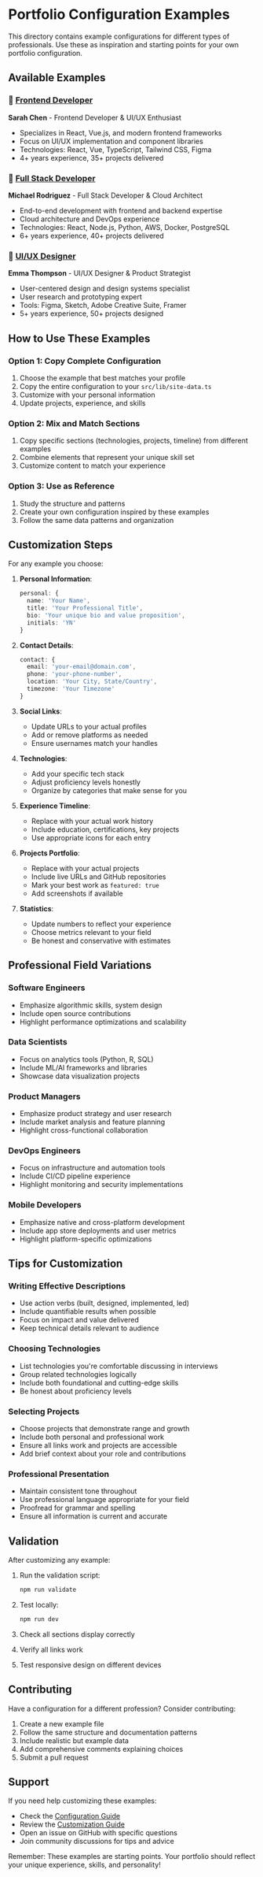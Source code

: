# Portfolio Configuration Examples

This directory contains example configurations for different types of professionals. Use these as inspiration and starting points for your own portfolio configuration.

## Available Examples

### 🎨 [Frontend Developer](frontend-developer.ts)
**Sarah Chen** - Frontend Developer & UI/UX Enthusiast
- Specializes in React, Vue.js, and modern frontend frameworks
- Focus on UI/UX implementation and component libraries
- Technologies: React, Vue, TypeScript, Tailwind CSS, Figma
- 4+ years experience, 35+ projects delivered

### 🚀 [Full Stack Developer](fullstack-developer.ts)
**Michael Rodriguez** - Full Stack Developer & Cloud Architect
- End-to-end development with frontend and backend expertise
- Cloud architecture and DevOps experience
- Technologies: React, Node.js, Python, AWS, Docker, PostgreSQL
- 6+ years experience, 40+ projects delivered

### 🎯 [UI/UX Designer](ui-ux-designer.ts)
**Emma Thompson** - UI/UX Designer & Product Strategist
- User-centered design and design systems specialist
- User research and prototyping expert
- Tools: Figma, Sketch, Adobe Creative Suite, Framer
- 5+ years experience, 50+ projects designed

## How to Use These Examples

### Option 1: Copy Complete Configuration
1. Choose the example that best matches your profile
2. Copy the entire configuration to your `src/lib/site-data.ts`
3. Customize with your personal information
4. Update projects, experience, and skills

### Option 2: Mix and Match Sections
1. Copy specific sections (technologies, projects, timeline) from different examples
2. Combine elements that represent your unique skill set
3. Customize content to match your experience

### Option 3: Use as Reference
1. Study the structure and patterns
2. Create your own configuration inspired by these examples
3. Follow the same data patterns and organization

## Customization Steps

For any example you choose:

1. **Personal Information**:
   ```typescript
   personal: {
     name: 'Your Name',
     title: 'Your Professional Title',
     bio: 'Your unique bio and value proposition',
     initials: 'YN'
   }
   ```

2. **Contact Details**:
   ```typescript
   contact: {
     email: 'your-email@domain.com',
     phone: 'your-phone-number',
     location: 'Your City, State/Country',
     timezone: 'Your Timezone'
   }
   ```

3. **Social Links**:
   - Update URLs to your actual profiles
   - Add or remove platforms as needed
   - Ensure usernames match your handles

4. **Technologies**:
   - Add your specific tech stack
   - Adjust proficiency levels honestly
   - Organize by categories that make sense for you

5. **Experience Timeline**:
   - Replace with your actual work history
   - Include education, certifications, key projects
   - Use appropriate icons for each entry

6. **Projects Portfolio**:
   - Replace with your actual projects
   - Include live URLs and GitHub repositories
   - Mark your best work as `featured: true`
   - Add screenshots if available

7. **Statistics**:
   - Update numbers to reflect your experience
   - Choose metrics relevant to your field
   - Be honest and conservative with estimates

## Professional Field Variations

### Software Engineers
- Emphasize algorithmic skills, system design
- Include open source contributions
- Highlight performance optimizations and scalability

### Data Scientists
- Focus on analytics tools (Python, R, SQL)
- Include ML/AI frameworks and libraries
- Showcase data visualization projects

### Product Managers
- Emphasize product strategy and user research
- Include market analysis and feature planning
- Highlight cross-functional collaboration

### DevOps Engineers
- Focus on infrastructure and automation tools
- Include CI/CD pipeline experience
- Highlight monitoring and security implementations

### Mobile Developers
- Emphasize native and cross-platform development
- Include app store deployments and user metrics
- Highlight platform-specific optimizations

## Tips for Customization

### Writing Effective Descriptions
- Use action verbs (built, designed, implemented, led)
- Include quantifiable results when possible
- Focus on impact and value delivered
- Keep technical details relevant to audience

### Choosing Technologies
- List technologies you're comfortable discussing in interviews
- Group related technologies logically
- Include both foundational and cutting-edge skills
- Be honest about proficiency levels

### Selecting Projects
- Choose projects that demonstrate range and growth
- Include both personal and professional work
- Ensure all links work and projects are accessible
- Add brief context about your role and contributions

### Professional Presentation
- Maintain consistent tone throughout
- Use professional language appropriate for your field
- Proofread for grammar and spelling
- Ensure all information is current and accurate

## Validation

After customizing any example:

1. Run the validation script:
   ```bash
   npm run validate
   ```

2. Test locally:
   ```bash
   npm run dev
   ```

3. Check all sections display correctly
4. Verify all links work
5. Test responsive design on different devices

## Contributing

Have a configuration for a different profession? Consider contributing:

1. Create a new example file
2. Follow the same structure and documentation patterns
3. Include realistic but example data
4. Add comprehensive comments explaining choices
5. Submit a pull request

## Support

If you need help customizing these examples:

- Check the [Configuration Guide](../docs/configuration.md)
- Review the [Customization Guide](../docs/customization.md)
- Open an issue on GitHub with specific questions
- Join community discussions for tips and advice

Remember: These examples are starting points. Your portfolio should reflect your unique experience, skills, and personality!